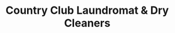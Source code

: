 ---
title: "Country Club Laundromat & Dry Cleaners"
url: /bronx/country-club-laundromat-und-dry-cleaners/
shop: Wäscherei
---